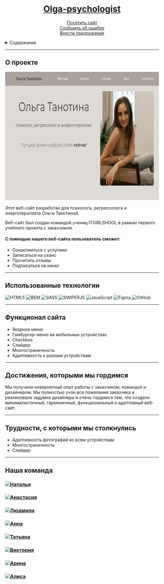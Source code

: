 <div align="center">

  <p align="center">
    <h1><a href="https://lovebosikova.github.io/superproject/"><strong>Olga-psychologist</strong></a></h1>
        <a href="https://natallia-yarashevich.github.io/Olga-psychologist/"> Посетить сайт </a>
         </br>
          <a href="https://github.com/Natallia-Yarashevich/Olga-psychologist">Сообщить об ошибке</a>  
          </br>
          <a href="https://github.com/Natallia-Yarashevich/Olga-psychologist">Внести предложения</a>
  </p>
</div>


<details>
  <summary>Содержание</summary>
  <ol>
    <li><a href="#о-поекте">О проекте</a></li>
    <li> <a href="#использованные-технологии">Использованные технологии</a></li>
    <li><a href="#функционал-сайта">Функционал сайта</a></li>
    <li><a href="#достижения-которыми-мы-гордимся">Достижения, которыми мы гордимся</a></li>
    <li><a href="#трудности-с-которыми-мы-столкнулись">Трудности, с которыми мы столкнулись</a></li>
    <li><a href="#наша-команда">Наша команда</a></li>
  </ol>
</details>

---
## О проекте

<img src="assets/images/readme_photo1.png" alt="Начальная страница" width="725" height="418">

Этот веб-сайт разработан для психолога, регрессолога и энерготерапевта Ольги Танотиной.

Веб-сайт был создан командой учениц ITGIRLSHOOL в рамках первого учебного проекта с заказчиком.

#### C помощью нашего веб-сайта пользователь сможет:
* Ознакомиться с услугами 
* Записаться на сеанс
* Прочитать отзывы
* Подписаться на канал 

---
## Использованные технологии

![HTML5](https://img.shields.io/badge/html5-%23E34F26.svg?style=for-the-badge&logo=html5&logoColor=white) 
![BEM](https://img.shields.io/badge/bem-000.svg?style=for-the-badge&logo=bem&logoColor=#000) 
![SASS](https://img.shields.io/badge/SASS-hotpink.svg?style=for-the-badge&logo=SASS&logoColor=white) 
![SWIPERJS](https://img.shields.io/badge/swiperjs-0080ff.svg?style=for-the-badge&logo=swiper&logoColor=#0080ff) 
![JavaScript](https://img.shields.io/badge/javascript-%23323330.svg?style=for-the-badge&logo=javascript&logoColor=%23F7DF1E) 
![Figma](https://img.shields.io/badge/figma-%23F24E1E.svg?style=for-the-badge&logo=figma&logoColor=white) 
![GitHub](https://img.shields.io/badge/github-%23121011.svg?style=for-the-badge&logo=github&logoColor=white)

---

## Функционал сайта
* Якорное меню
* Гамбургер-меню на мобильных устройствах 
* Checkbox
* Слайдер
* Многостраничность
* Адаптивность к разным устройствам

---
## Достижения, которыми мы гордимся
Мы получили невероятный опыт работы с заказчиком, командой  и дизайнером. Мы полностью учли все пожелания заказчика и реализовали задумки дизайнера и очень гордимся тем, что создали минималистичный, гармоничный, функциональный и адаптивный веб-сайт.

---
## Трудности, с которыми мы столкнулись
* Адаптивность фотографий ко всем устройствам
* Многостраничность
* Слайдер
---
## Наша команда

   <h3> <a href="https://github.com/Natallia-Yarashevich">
    <img src="https://img.shields.io/badge/-Наталья-black?style=for-the-badge&logo=github&logoColor=white" alt="Наталья"/>
  </a>
  </h3>

  <h3> <a href="https://github.com/extreme67">
    <img src="https://img.shields.io/badge/-Анастасия-black?style=for-the-badge&logo=github&logoColor=white" alt="Анастасия"/>
  </a>
  </h3>

  <h3> 
  <a href="https://github.com/Lyudmila-code">
    <img src="https://img.shields.io/badge/-Людмила-black?style=for-the-badge&logo=github&logoColor=white" alt="Людмила"/>
  </a>
</h3>

  <h3>
  <a href="https://github.com/SaintAnnA812">
    <img  src="https://img.shields.io/badge/-Анна-black?style=for-the-badge&logo=github&logoColor=white" alt="Анна"/>
  </a>
  </h3>

  <h3>
  <a href="https://github.com/tatiana-kn">
    <img src="https://img.shields.io/badge/-Татьяна-black?style=for-the-badge&logo=github&logoColor=white" alt="Татьяна"/>
  </a>
  </h3>

 <h3>
  <a href="https://github.com/your-m1nd">
    <img  src="https://img.shields.io/badge/-Виктория-black?style=for-the-badge&logo=github&logoColor=white" alt="Виктория" />
  </a>
</h3>

 <h3>
  <a href="https://github.com/aorini">
    <img src="https://img.shields.io/badge/-Арина-black?style=for-the-badge&logo=github&logoColor=white" alt="Арина" />
  </a> 
</h3> 

 <h3>
  <a href="https://github.com/AlisaMenshikova0">
    <img src="https://img.shields.io/badge/-Алиса-black?style=for-the-badge&logo=github&logoColor=white" alt="Алиса" />
  </a> 
</h3> 
